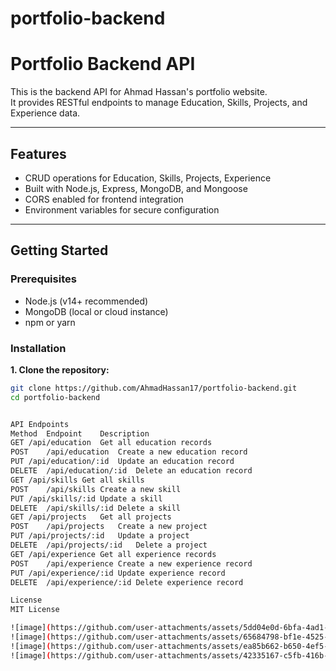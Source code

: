 # portfolio-backend
# Portfolio Backend API

This is the backend API for Ahmad Hassan's portfolio website.  
It provides RESTful endpoints to manage Education, Skills, Projects, and Experience data.

---

## Features

- CRUD operations for Education, Skills, Projects, Experience
- Built with Node.js, Express, MongoDB, and Mongoose
- CORS enabled for frontend integration
- Environment variables for secure configuration

---

## Getting Started

### Prerequisites

- Node.js (v14+ recommended)
- MongoDB (local or cloud instance)
- npm or yarn

### Installation

**1. Clone the repository:**

```bash
git clone https://github.com/AhmadHassan17/portfolio-backend.git
cd portfolio-backend


API Endpoints
Method	Endpoint	Description
GET	/api/education	Get all education records
POST	/api/education	Create a new education record
PUT	/api/education/:id	Update an education record
DELETE	/api/education/:id	Delete an education record
GET	/api/skills	Get all skills
POST	/api/skills	Create a new skill
PUT	/api/skills/:id	Update a skill
DELETE	/api/skills/:id	Delete a skill
GET	/api/projects	Get all projects
POST	/api/projects	Create a new project
PUT	/api/projects/:id	Update a project
DELETE	/api/projects/:id	Delete a project
GET	/api/experience	Get all experience records
POST	/api/experience	Create a new experience record
PUT	/api/experience/:id	Update experience record
DELETE	/api/experience/:id	Delete experience record

License
MIT License

![image](https://github.com/user-attachments/assets/5dd04e0d-6bfa-4ad1-88e6-b8097e596b7c)
![image](https://github.com/user-attachments/assets/65684798-bf1e-4525-b8da-5d69dbf2a258)
![image](https://github.com/user-attachments/assets/ea85b662-b650-4ef5-b640-9453564f0266)
![image](https://github.com/user-attachments/assets/42335167-c5fb-416b-a350-f38f81aadb30)




